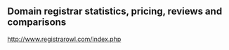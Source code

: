## Domain registrar statistics, pricing, reviews and comparisons
http://www.registrarowl.com/index.php  
